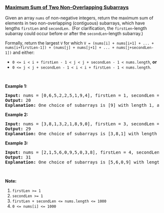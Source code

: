 ### [Maximum Sum of Two Non-Overlapping Subarrays](https://leetcode.com/problems/maximum-sum-of-two-non-overlapping-subarrays)

<p>Given an array <code>nums</code> of non-negative integers, return the maximum sum of elements in two non-overlapping (contiguous) subarrays, which have lengths&nbsp;<code>firstLen</code> and <code>secondLen</code>.&nbsp; (For clarification, the <code>firstLen</code>-length subarray could occur before or after the <code>secondLen</code>-length subarray.)</p>

<p>Formally,&nbsp;return the largest <code>V</code> for which&nbsp;<code>V = (nums[i] + nums[i+1] + ... + nums[i+firstLen-1]) + (nums[j] + nums[j+1] + ... + nums[j+secondLen-1])</code> and either:</p>

<ul>
	<li><code>0 &lt;= i &lt; i + firstLen - 1 &lt; j &lt; j + secondLen - 1 &lt; nums.length</code>, <strong>or</strong></li>
	<li><code>0 &lt;= j &lt; j + secondLen - 1 &lt; i &lt; i + firstLen - 1 &lt; nums.length</code>.</li>
</ul>

<p>&nbsp;</p>

<ol>
</ol>

<div>
<p><strong>Example 1:</strong></p>

<pre>
<strong>Input: </strong>nums = <span id="example-input-1-1">[0,6,5,2,2,5,1,9,4]</span>, firstLen = <span id="example-input-1-2">1</span>, secondLen = <span id="example-input-1-3">2</span>
<strong>Output: </strong><span id="example-output-1">20
<strong>Explanation:</strong> One choice of subarrays is [9] with length 1, and [6,5] with length 2.</span>
</pre>

<div>
<p><strong>Example 2:</strong></p>

<pre>
<strong>Input: </strong>nums = <span id="example-input-2-1">[3,8,1,3,2,1,8,9,0]</span>, firstLen = <span id="example-input-2-2">3</span>, secondLen = <span id="example-input-2-3">2</span>
<strong>Output: </strong><span id="example-output-2">29
</span><span id="example-output-1"><strong>Explanation:</strong> One choice of subarrays is</span><span> [3,8,1] with length 3, and [8,9] with length 2.</span>
</pre>

<div>
<p><strong>Example 3:</strong></p>

<pre>
<strong>Input: </strong>nums = <span id="example-input-3-1">[2,1,5,6,0,9,5,0,3,8]</span>, firstLen = <span id="example-input-3-2">4</span>, secondLen = <span id="example-input-3-3">3</span>
<strong>Output: </strong><span id="example-output-3">31
</span><span id="example-output-1"><strong>Explanation:</strong> One choice of subarrays is</span><span> [5,6,0,9] with length 4, and [3,8] with length 3.</span>
</pre>

<p>&nbsp;</p>

<p><strong>Note:</strong></p>

<ol>
	<li><code>firstLen &gt;= 1</code></li>
	<li><code>secondLen &gt;= 1</code></li>
	<li><code>firstLen + secondLen &lt;= nums.length &lt;= 1000</code></li>
	<li><code>0 &lt;= nums[i] &lt;= 1000</code></li>
</ol>
</div>
</div>
</div>
